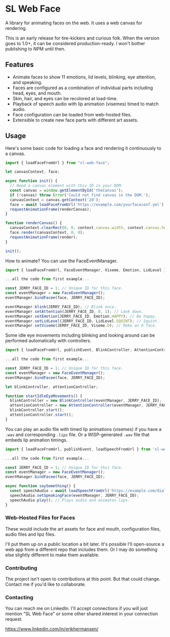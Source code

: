 # SL Web Face

A library for animating faces on the web. It uses a web canvas for rendering.

This is an early release for tire-kickers and curious folk. When the version goes to 1.0+, it can be considered production-ready. I won't bother publishing to NPM until then.

## Features
* Animate faces to show 11 emotions, lid levels, blinking, eye attention, and speaking.
* Faces are configured as a combination of individual parts including head, eyes, and mouth.
* Skin, hair, and eyes can be recolored at load-time.
* Playback of speech audio with lip animation (visemes) timed to match audio.
* Face configuration can be loaded from web-hosted files.
* Extensible to create new face parts with different art assets.

## Usage

Here's some basic code for loading a face and rendering it continuously to a canvas.

```javascript
import { loadFaceFromUrl } from "sl-web-face";

let canvasContext, face;

async function init() {
  // Need a canvas element with this ID in your DOM.
  const canvas = window.getElementById('theCanvas');
  if (!canvas) throw Error('Could not find canvas in the DOM.');
  canvasContext = canvas.getContext('2d');
  face = await loadFaceFromUrl('https://example.com/yourfaceconf.yml');
  requestAnimationFrame(renderCanvas);
}

function renderCanvas() {
  canvasContext.clearRect(0, 0, context.canvas.width, context.canvas.height);
  face.render(canvasContext, 0, 0);
  requestAnimationFrame(render);
}

init();
```

How to animate? You can use the FaceEventManager.

```javascript
import { loadFaceFromUrl, FaceEventManager, Viseme, Emotion, LidLevel } from 'sl-web-face';

...all the code from first example...

const JERRY_FACE_ID = 1; // Unique ID for this face.
const eventManager = new FaceEventManager();
eventManager.bindFacee(face, JERRY_FACE_ID);

eventManager.blink(JERRY_FACE_ID); // Blink once.
eventManager.setAttention(JERRY_FACE_ID, 0, 1); // Look down.
eventManager.setEmotion(JERRY_FACE_ID, Emotion.HAPPY); // Be happy.
eventManager.setLidLevel(JERRY_FACE_ID, LidLevel.SQUINT); // Squint.
eventManager.setViseme(JERRY_FACE_ID, Viseme.O); // Make an O face.
```

Some idle eye movements including blinking and looking around can be performed automatically with controllers.

```javascript
import { loadFaceFromUrl, publishEvent, BlinkController, AttentionController } from 'sl-web-face';

...all the code from first example...

const JERRY_FACE_ID = 1; // Unique ID for this face.
const eventManager = new FaceEventManager();
eventManager.bindFacee(face, JERRY_FACE_ID);

let blinkController, attentionController;

function startIdleEyeMovements() {
  blinkController = new BlinkController(eventManager, JERRY_FACE_ID);
  attentionController = new AttentionController(eventManager, JERRY_FACE_ID);
  blinkController.start();
  attentionController.start();
}
```

You can play an audio file with timed lip animations (visemes) if you have a `.wav` and corresponding `.lipz` file. Or a WISP-generated `.wav` file that embeds lip animation timings.

```javascript
import { loadFaceFromUrl, publishEvent, loadSpeechFromUrl } from 'sl-web-face';

...all the code from first example...

const JERRY_FACE_ID = 1; // Unique ID for this face.
const eventManager = new FaceEventManager();
eventManager.bindFacee(face, JERRY_FACE_ID);

async function saySomething() {
  const speechAudio = await loadSpeechFromUrl('https://example.com/dialogue.wav'); // Will look for a file called dialogue.lipz.txt at the same location.
  speechAudio.setSpeakingFace(eventManager, JERRY_FACE_ID);
  speechAudio.play(); // Plays audio and animates lips.
}
```

### Web-Hosted Files for Faces

These would include the art assets for face and mouth, configuration files, audio files and lipz files.

I'll put them up on a public location a bit later. It's possible I'll open-source a web app from a different repo that includes them. Or I may do something else slightly different to make them available. 

### Contributing

The project isn't open to contributions at this point. But that could change. Contact me if you'd like to collaborate. 

### Contacting

You can reach me on LinkedIn. I'll accept connections if you will just mention "SL Web Face" or some other shared interest in your connection request.

https://www.linkedin.com/in/erikhermansen/
